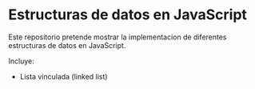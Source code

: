 # Estructuras de datos en JavaScript

Este repositorio pretende mostrar la implementacion de diferentes estructuras de datos en JavaScript. 

Incluye:
 - Lista vinculada (linked list)